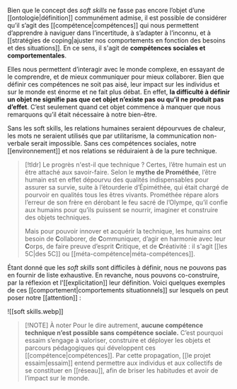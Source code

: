 Bien que le concept des *soft skills* ne fasse pas encore l’objet d’une [[ontologie|définition]] communément admise, il est possible de considérer qu’il s’agit des [[compétence|compétences]] qui nous permettent d’apprendre à naviguer dans l’incertitude, à s’adapter à l’inconnu, et à [[stratégies de coping|ajuster nos comportements en fonction des besoins et des situations]]. En ce sens, il s'agit de **compétences sociales et comportementales**.

Elles nous permettent d’interagir avec le monde complexe, en essayant de le comprendre, et de mieux communiquer pour mieux collaborer. Bien que définir ces compétences ne soit pas aisé, leur impact sur les individus et sur le monde est énorme et ne fait plus débat. En effet, **la difficulté à définir un objet ne signifie pas que cet objet n’existe pas ou qu’il ne produit pas d’effet**. C’est seulement quand cet objet commence à manquer que nous remarquons qu’il était nécessaire à notre bien-être.

Sans les soft skills, les relations humaines seraient dépourvues de chaleur, les mots ne seraient utilisés que par utilitarisme, la communication non-verbale serait impossible. Sans ces compétences sociales, notre [[environnement]] et nos relations se réduiraient à de la pure technique. 

>[!tldr] Le progrès n'est-il que technique ?
>Certes, l’être humain est un être attaché aux savoir-faire. Selon le **mythe de Prométhée**, l’être humain est en effet dépourvu des qualités indispensables pour assurer sa survie, suite à l’étourderie d’Épiméthée, qui était chargé de pourvoir en qualités tous les êtres vivants. Prométhée répare alors l’erreur de son frère en dérobant le feu sacré de l’Olympe, qu’il confie aux humains pour qu’ils puissent se nourrir, imaginer et construire des objets techniques. 
>
>Mais pour pouvoir innover et acquérir la technique, les humains ont besoin de **C**ollaborer, de **C**ommuniquer, d’agir en harmonie avec leur **C**orps, de faire preuve d’esprit **C**ritique, et de **C**réativité : il s'agit [[les 5C|des 5C]] ou [[méta-compétence|méta-compétences]].  

Étant donné que les *soft skills* sont difficiles à définir, nous ne pouvons pas en fournir de liste exhaustive. En revanche, nous pouvons co-construire, par la réflexion et l'[[explicitation]] leur définition. Voici quelques exemples de ces [[comportement|comportements situationnels]] sur lesquels on peut poser notre [[attention]] :     

![[soft skills.webp]]

> [!NOTE] À noter
> Pour le dire autrement, **aucune compétence technique n’est possible sans compétence sociale.** C’est pourquoi essaim s’engage à valoriser, construire et déployer les objets et parcours pédagogiques qui développent ces [[compétence|compétences]]. Par cette propagation, [[le projet essaim|essaim]] entend permettre aux individus et aux collectifs de se constituer en [[réseau]], afin de briser les habitudes et avoir de l’impact sur le monde. 
> 


